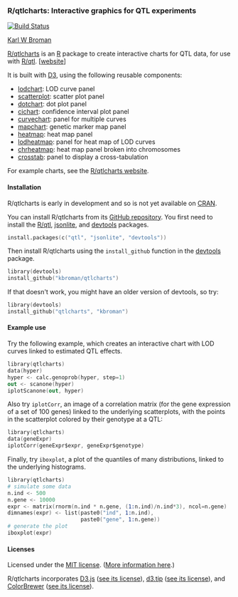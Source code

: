 ### R/qtlcharts: Interactive graphics for QTL experiments

[![Build Status](https://travis-ci.org/kbroman/qtlcharts.png?branch=master)](https://travis-ci.org/kbroman/qtlcharts)

[Karl W Broman](http://kbroman.org)

[R/qtlcharts](http://kbroman.org/qtlcharts) is an [R](http://www.r-project.org) package to create
interactive charts for QTL data, for use
with [R/qtl](http://www.rqtl.org). \[[website](http://kbroman.org/qtlcharts)\]

It is built with [D3](http://d3js.org), using the following reusable components:
- [lodchart](inst/panels/lodchart): LOD curve panel
- [scatterplot](inst/panels/scatterplot): scatter plot panel
- [dotchart](inst/panels/dotchart): dot plot panel
- [cichart](inst/panels/cichart): confidence interval plot panel
- [curvechart](inst/panels/curvechart): panel for multiple curves
- [mapchart](inst/panels/mapchart): genetic marker map panel
- [heatmap](inst/panels/heatmap): heat map panel
- [lodheatmap](inst/panels/lodheatmap): panel for heat map of LOD curves
- [chrheatmap](inst/panels/chrheatmap): heat map panel broken into chromosomes
- [crosstab](inst/panels/crosstab): panel to display a cross-tabulation

For example charts, see the [R/qtlcharts website](http://kbroman.org/qtlcharts).

#### Installation

R/qtlcharts is early in development and so is not yet available on
[CRAN](http://cran.r-project.org).

You can install R/qtlcharts from its
[GitHub repository](http://github.com/kbroman/qtlcharts). You first need to
install the [R/qtl](http://www.rqtl.org),
[jsonlite](http://cran.r-project.org/web/packages/jsonlite),
and [devtools](https://github.com/hadley/devtools) packages.

```S
install.packages(c("qtl", "jsonlite", "devtools"))
```

Then install R/qtlcharts using the `install_github` function in the
[devtools](http://github.com/hadley/devtools) package.

```S
library(devtools)
install_github("kbroman/qtlcharts")
```

If that doesn't work, you might have an older version of devtools, so try:

```S
library(devtools)
install_github("qtlcharts", "kbroman")
```

#### Example use

Try the following example, which creates an interactive chart with LOD
curves linked to estimated QTL effects.

```S
library(qtlcharts)
data(hyper)
hyper <- calc.genoprob(hyper, step=1)
out <- scanone(hyper)
iplotScanone(out, hyper)
```

Also try `iplotCorr`, an image of a correlation matrix (for the
gene expression of a set of 100 genes) linked to the underlying
scatterplots, with the points in the scatterplot colored by their
genotype at a QTL:

```S
library(qtlcharts)
data(geneExpr)
iplotCorr(geneExpr$expr, geneExpr$genotype)
```

Finally, try `iboxplot`, a plot of the quantiles of many
distributions, linked to the underlying histograms.

```S
library(qtlcharts)
# simulate some data
n.ind <- 500
n.gene <- 10000
expr <- matrix(rnorm(n.ind * n.gene, (1:n.ind)/n.ind*3), ncol=n.gene)
dimnames(expr) <- list(paste0("ind", 1:n.ind),
                       paste0("gene", 1:n.gene))
# generate the plot
iboxplot(expr)
```

#### Licenses

Licensed under the [MIT license](LICENSE). ([More information here](http://en.wikipedia.org/wiki/MIT_License).)

R/qtlcharts incorporates [D3.js](http://d3js.org)
([see its license](inst/d3/LICENSE)),
[d3.tip](http://github.com/Caged/d3-tip)
([see its license](inst/d3-tip/LICENSE)), and
[ColorBrewer](http://colorbrewer2.org) ([see its license](inst/colorbrewer/LICENSE)).
